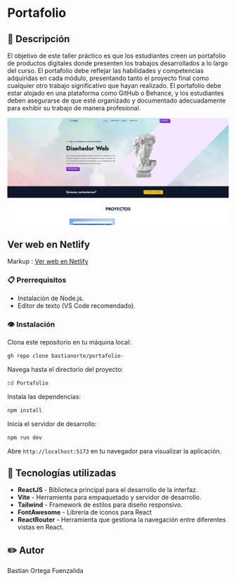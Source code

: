 # Portafolio

## 📖 Descripción
El objetivo de este taller práctico es que los estudiantes creen un portafolio de productos
digitales donde presenten los trabajos desarrollados a lo largo del curso. El portafolio debe
reflejar las habilidades y competencias adquiridas en cada módulo, presentando tanto el
proyecto final como cualquier otro trabajo significativo que hayan realizado. El portafolio debe
estar alojado en una plataforma como GitHub o Behance, y los estudiantes deben asegurarse
de que esté organizado y documentado adecuadamente para exhibir su trabajo de manera
profesional.

![Inicio](https://github.com/bastianorte/portafolio-/blob/main/public/primera.png)

## Ver web en Netlify
Markup :  [Ver web en Netlify](https://portafoliobo.netlify.app/ "er web en Netlify") 

### 📋 Prerrequisitos 

- Instalación de Node.js.
- Editor de texto (VS Code recomendado).

### 👁️ Instalación

Clona este repositorio en tu máquina local:

```bash
gh repo clone bastianorte/portafolio-
```

Navega hasta el directorio del proyecto:

```bash
cd Portafolio
```

Instala las dependencias:

```bash
npm install
```

Inicia el servidor de desarrollo:

```bash
npm run dev
```

Abre `http://localhost:5173` en tu navegador para visualizar la aplicación.


## 🔧 Tecnologías utilizadas

- **ReactJS** - Biblioteca principal para el desarrollo de la interfaz.
- **Vite** - Herramienta para empaquetado y servidor de desarrollo.
- **Tailwind** - Framework de estilos para diseño responsivo.
- **FontAwesome** - Libreria de iconos para React
- **ReactRouter** - Herramienta que gestiona la navegación entre diferentes vistas en React.

## :pencil2: Autor
Bastian Ortega Fuenzalida
 